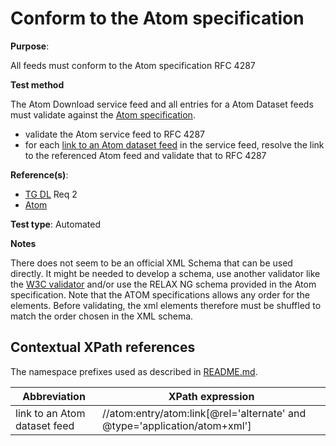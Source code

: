 # Conform to the Atom specification

**Purpose**:

All feeds must conform to the Atom specification RFC 4287

**Test method**

The Atom Download service feed and all entries for a Atom Dataset feeds must validate against the [Atom specification](README.md#ref_atom).

* validate the Atom service feed to RFC 4287
* for each [link to an Atom dataset feed](#atom_dataset_feed_link) in the service feed, resolve the link to the referenced Atom feed and validate that to RFC 4287

**Reference(s)**:

* [TG DL](README.md#ref_TG_DL,) Req 2
* [Atom](README.md#ref_atom)

**Test type**: Automated

**Notes**

There does not seem to be an official XML Schema that can be used directly. It might be needed to develop a schema, use another validator like the [W3C validator](http://validator.w3.org/feed/) and/or use the RELAX NG schema provided in the Atom specification. Note that the ATOM specifications allows any order for the elements. Before validating, the xml elements therefore must be shuffled to match the order chosen in the XML schema.

## Contextual XPath references

The namespace prefixes used as described in [README.md](README.md#namespaces).

Abbreviation                                               |  XPath expression
---------------------------------------------------------- | -------------------------------------------------------------------------
link to an Atom dataset feed <a name="atom_dataset_feed_link"></a> | //atom:entry/atom:link[@rel='alternate' and @type='application/atom+xml']
